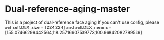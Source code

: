 # Dual-reference-aging-master
This is a project of dual-reference face aging
If you can't use config, please set self.DEX_size = [224,224] and self.DEX_means = [155.07466299442564,118.25716607539773,100.96842082799539]
